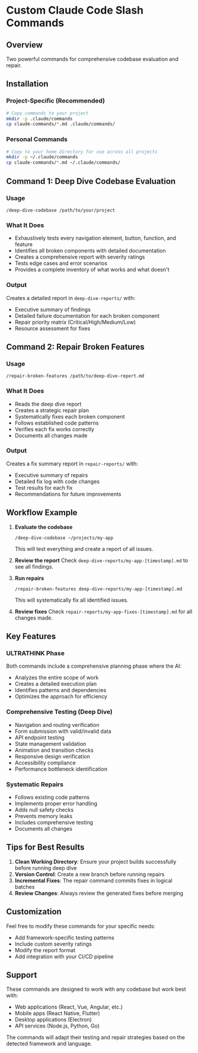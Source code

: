 # Custom Claude Code Slash Commands

## Overview

Two powerful commands for comprehensive codebase evaluation and repair.

## Installation

### Project-Specific (Recommended)

```bash
# Copy commands to your project
mkdir -p .claude/commands
cp claude-commands/*.md .claude/commands/
```

### Personal Commands

```bash
# Copy to your home directory for use across all projects
mkdir -p ~/.claude/commands
cp claude-commands/*.md ~/.claude/commands/
```

## Command 1: Deep Dive Codebase Evaluation

### Usage

```
/deep-dive-codebase /path/to/your/project
```

### What It Does

- Exhaustively tests every navigation element, button, function, and feature
- Identifies all broken components with detailed documentation
- Creates a comprehensive report with severity ratings
- Tests edge cases and error scenarios
- Provides a complete inventory of what works and what doesn't

### Output

Creates a detailed report in `deep-dive-reports/` with:

- Executive summary of findings
- Detailed failure documentation for each broken component
- Repair priority matrix (Critical/High/Medium/Low)
- Resource assessment for fixes

## Command 2: Repair Broken Features

### Usage

```
/repair-broken-features /path/to/deep-dive-report.md
```

### What It Does

- Reads the deep dive report
- Creates a strategic repair plan
- Systematically fixes each broken component
- Follows established code patterns
- Verifies each fix works correctly
- Documents all changes made

### Output

Creates a fix summary report in `repair-reports/` with:

- Executive summary of repairs
- Detailed fix log with code changes
- Test results for each fix
- Recommendations for future improvements

## Workflow Example

1. **Evaluate the codebase**

   ```
   /deep-dive-codebase ~/projects/my-app
   ```

   This will test everything and create a report of all issues.

2. **Review the report**
   Check `deep-dive-reports/my-app-[timestamp].md` to see all findings.

3. **Run repairs**

   ```
   /repair-broken-features deep-dive-reports/my-app-[timestamp].md
   ```

   This will systematically fix all identified issues.

4. **Review fixes**
   Check `repair-reports/my-app-fixes-[timestamp].md` for all changes made.

## Key Features

### ULTRATHINK Phase

Both commands include a comprehensive planning phase where the AI:

- Analyzes the entire scope of work
- Creates a detailed execution plan
- Identifies patterns and dependencies
- Optimizes the approach for efficiency

### Comprehensive Testing (Deep Dive)

- Navigation and routing verification
- Form submission with valid/invalid data
- API endpoint testing
- State management validation
- Animation and transition checks
- Responsive design verification
- Accessibility compliance
- Performance bottleneck identification

### Systematic Repairs

- Follows existing code patterns
- Implements proper error handling
- Adds null safety checks
- Prevents memory leaks
- Includes comprehensive testing
- Documents all changes

## Tips for Best Results

1. **Clean Working Directory**: Ensure your project builds successfully before running deep dive
2. **Version Control**: Create a new branch before running repairs
3. **Incremental Fixes**: The repair command commits fixes in logical batches
4. **Review Changes**: Always review the generated fixes before merging

## Customization

Feel free to modify these commands for your specific needs:

- Add framework-specific testing patterns
- Include custom severity ratings
- Modify the report format
- Add integration with your CI/CD pipeline

## Support

These commands are designed to work with any codebase but work best with:

- Web applications (React, Vue, Angular, etc.)
- Mobile apps (React Native, Flutter)
- Desktop applications (Electron)
- API services (Node.js, Python, Go)

The commands will adapt their testing and repair strategies based on the detected framework and language.
